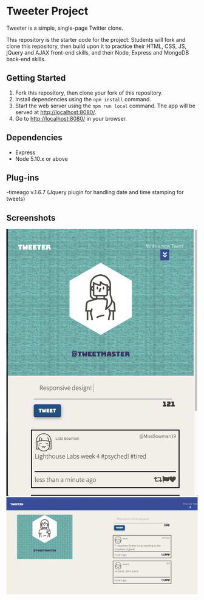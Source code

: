 # Tweeter Project

Tweeter is a simple, single-page Twitter clone.

This repository is the starter code for the project: Students will fork and clone this repository, then build upon it to practice their HTML, CSS, JS, jQuery and AJAX front-end skills, and their Node, Express and MongoDB back-end skills.

## Getting Started

1. Fork this repository, then clone your fork of this repository.
2. Install dependencies using the `npm install` command.
3. Start the web server using the `npm run local` command. The app will be served at <http://localhost:8080/>.
4. Go to <http://localhost:8080/> in your browser.

## Dependencies

- Express
- Node 5.10.x or above

## Plug-ins 
-timeago v.1.6.7 (Jquery plugin for handling date and time stamping for tweets)

## Screenshots

![Tweeter Screenshot 1](https://github.com/SimonGarber/tweeter/blob/master/docs/screen_shot_1.png)
![Tweeter Screenshot 2](https://github.com/SimonGarber/tweeter/blob/master/docs/screen_shot_2.png)
